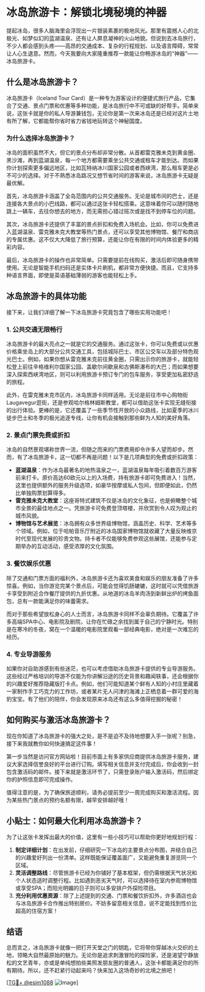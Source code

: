 # 冰岛旅游卡：解锁北境秘境的神器

提起冰岛，很多人脑海里会浮现出一片银装素裹的极地风光。那里有震撼人心的北极光、如梦似幻的蓝湖温泉、还有让人屏息凝神的火山地貌。但说到去冰岛旅行，不少人都会感到头疼——高昂的交通成本、复杂的行程规划、以及语言障碍，常常让人心生退意。然而，今天我要向大家隆重推荐一款能让你畅游冰岛的“神器”——冰岛旅游卡。

## 什么是冰岛旅游卡？

冰岛旅游卡（Iceland Tour Card）是一种专为游客设计的便捷式旅行产品，它集合了交通、景点门票和优惠等多种功能，是冰岛旅行中不可或缺的好帮手。简单来说，这张卡就是你的私人导游兼钱包，无论你是第一次来冰岛还是已经对这片土地有所了解，它都能帮你省时省力省钱地玩转这个神秘国度。

### 为什么选择冰岛旅游卡？

冰岛的面积虽然不大，但它的景点分布却非常分散。从首都雷克雅未克到黄金圈、黑沙滩，再到蓝湖温泉，每一个地方都需要乘坐公共交通或租车才能到达。而如果你计划探索更多偏远地区，比如瓦特纳冰川国家公园或者西峡湾，那么租车更是必不可少的选择。对于不熟悉冰岛路况又想节省时间的游客来说，冰岛旅游卡无疑是最优解。

首先，冰岛旅游卡涵盖了全岛范围内的公共交通服务。无论是城市间的巴士，还是连接各大景点的小巴线路，都可以通过这张卡轻松搭乘。这意味着你可以随时随地跳上一辆车，去往你想去的地方，而无需担心错过班次或是找不到停车位的问题。

其次，冰岛旅游卡还提供了丰富的景点折扣和免费入场机会。比如，你可以免费进入蓝湖温泉、雷克雅未克大教堂等热门景点，还可以享受其他博物馆、餐厅和商店的专属优惠。这不仅大大降低了旅行预算，还能让你在有限的时间内体验更多的精彩内容。

最后，冰岛旅游卡的操作也非常简单。只需要提前在线购买，激活后即可随身携带使用。无论是智能手机扫码还是实体卡片刷机，都非常方便快捷。而且，它支持多种语言界面，即使是英语基础薄弱的游客也能轻松上手。

## 冰岛旅游卡的具体功能

接下来，让我们详细了解一下冰岛旅游卡究竟包含了哪些实用功能吧！

### 1. 公共交通无限畅行

冰岛旅游卡的最大亮点之一就是它的交通服务。通过这张卡，你可以免费或以优惠价格乘坐岛上的大部分公共交通工具，包括城际巴士、市区公交车以及部分特色观光巴士。例如，如果你想从雷克雅未克前往黄金圈，只需出示你的旅游卡，就能轻松登上前往辛格维利尔国家公园、盖歇尔间歇泉和古佛斯瀑布的大巴；而如果想要深入探索西峡湾地区，则可以利用旅游卡预订专门的包车服务，享受更加私密舒适的旅程。

此外，在雷克雅未克市区内，冰岛旅游卡同样适用。无论是前往市中心购物街Laugavegur逛街，还是参观哈尔格林姆斯教堂，都可以借助这张卡实现无缝衔接的出行体验。更棒的是，它还覆盖了一些季节性开放的小众路线，比如夏季的冰川徒步巴士和冬季的极光追逐专线，让你有机会接触到那些鲜为人知的美好角落。

### 2. 景点门票免费或折扣

冰岛的自然景观堪称世界一流，但随之而来的门票费用却令许多人望而却步。然而，有了冰岛旅游卡，这一切都不再是问题！以下是几项典型的免费或折扣政策：

- **蓝湖温泉**：作为冰岛最著名的地热温泉之一，蓝湖温泉每年吸引着数百万游客前来打卡。原价高达60欧元以上的入场费，持有旅游卡即可免费进入！当然，这里也提供额外的服务升级选项，如豪华按摩或私人包间，但即便如此，仍然比单独购票划算得多。
- **雷克雅未克大教堂**：这座哥特式建筑不仅是冰岛的文化象征，也是俯瞰整个城市全景的最佳地点之一。凭旅游卡可免费登顶塔楼，并欣赏到令人叹为观止的城市风貌。
- **博物馆与艺术展览**：冰岛拥有众多世界级博物馆，涵盖历史、科学、艺术等多个领域。例如，位于哈帕音乐厅附近的冰岛国家博物馆就收藏了大量反映维京时代至现代发展的珍贵文物。持卡者不仅能够免费参观这些展馆，还能参与定期举办的互动活动，感受浓厚的文化氛围。

### 3. 餐饮娱乐优惠

除了交通和门票方面的福利外，冰岛旅游卡还为喜欢美食和娱乐的朋友准备了许多惊喜。例如，当你游览完某个景点后，可能会觉得饥肠辘辘，这时就可以凭借旅游卡享受到附近合作餐厅提供的九折优惠。从地道的冰岛羊肉汤到新鲜出炉的烤鱼面包，总有一款能满足你的味蕾需求。

而对于那些希望放松身心的人士而言，冰岛旅游卡同样不会辜负期待。它覆盖了许多高端SPA中心、电影院及剧院，让你在忙碌之余找到属于自己的宁静时光。特别是在寒冷的冬夜，窝在一个温暖的电影院里观看一部经典电影，绝对是一次难忘的经历。

### 4. 专业导游服务

如果你对自助游感到有些迷茫，也可以考虑借助冰岛旅游卡提供的专业导游服务。这些经过严格培训的导游不仅能为你讲解沿途的历史背景和趣闻轶事，还会根据你的兴趣爱好推荐隐藏版打卡点。例如，他们可能知道某个鲜有人知的小村庄里藏着一家制作手工巧克力的工作坊，或者某片无人问津的海滩上正栖息着一群可爱的海豹宝宝。有了他们的陪伴，你会发现原来冰岛还有这么多值得挖掘的秘密！

## 如何购买与激活冰岛旅游卡？

现在你知道了冰岛旅游卡的强大之处，是不是迫不及待地想要入手一张呢？别急，接下来我就教你如何快速搞定这件事！

第一步当然是访问官方网站啦！目前市面上有多家供应商提供冰岛旅游卡服务，建议大家选择信誉良好的平台进行订购。填写相关信息并支付完成后，你会收到一封包含激活码的邮件。接下来就是激活环节了，只需登录账户输入激活码，然后绑定你的护照信息即可完成操作。

值得注意的是，为了确保旅途顺利，请务必提前至少一周完成购买和激活流程。因为某些热门景点的预约名额有限，越早安排越好哦！

## 小贴士：如何最大化利用冰岛旅游卡？

为了让这张卡发挥出最大的价值，这里有一些小技巧可以帮助你更好地规划行程：

1. **制定详细计划**：在出发前，仔细研究一下冰岛的主要景点分布图，并结合自己的兴趣爱好列出一份清单。这样既能保证覆盖面广，又能避免重复游览同一个区域。
2. **灵活调整路线**：尽管旅游卡已经为你铺好了基本框架，但仍需根据天气状况和个人状态适时调整行程。比如遇到恶劣天气时，可以选择待在室内参观博物馆或享受SPA；而阳光明媚的日子则可以多安排户外探险项目。
3. **充分利用优惠资源**：除了上述提到的交通、门票和餐饮折扣外，许多酒店也会与冰岛旅游卡合作推出特别房价。不妨多留意相关信息，说不定能找到性价比超高的住宿方案！

## 结语

总而言之，冰岛旅游卡就像一把打开天堂之门的钥匙，它将带你穿越冰火交织的土地，领略大自然最原始的魅力。无论你是追求刺激冒险的探险家，还是渴望宁静放松的文艺青年，亦或是单纯想拍些美照发朋友圈的普通人，这张卡都能满足你的所有期待。所以，还不赶紧行动起来吗？快来加入这场奇妙的北境之旅吧！

[[TG💪+ @esim1088](https://t.me/s/esim1088) ![Image](https://i.postimg.cc/4NQfJmqS/Snipaste-2025-05-13-00-14-12.png)]